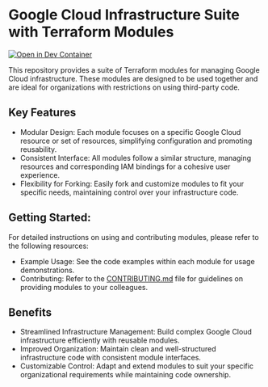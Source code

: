 # Google Cloud Infrastructure Suite with Terraform Modules

[![Open in Dev Container](https://img.shields.io/static/v1?label=Dev%20Containers&message=Open%20in%20Dev%20Container&color=green)](https://vscode.dev/redirect?url=vscode://ms-vscode-remote.remote-containers/cloneInVolume?url=git@gitlab.com:psi-software-se/terraform/modules.git)

This repository provides a suite of Terraform modules for managing Google Cloud infrastructure.
These modules are designed to be used together and are ideal for organizations with restrictions on using third-party code.

## Key Features

* Modular Design: Each module focuses on a specific Google Cloud resource or set of resources, simplifying configuration and promoting reusability.
* Consistent Interface: All modules follow a similar structure, managing resources and corresponding IAM bindings for a cohesive user experience.
* Flexibility for Forking: Easily fork and customize modules to fit your specific needs, maintaining control over your infrastructure code.

## Getting Started:

For detailed instructions on using and contributing modules, please refer to the following resources:

* Example Usage: See the code examples within each module for usage demonstrations.
* Contributing: Refer to the [CONTRIBUTING.md](./CONTRIBUTING.md) file for guidelines on providing modules to your colleagues.

## Benefits

* Streamlined Infrastructure Management: Build complex Google Cloud infrastructure efficiently with reusable modules.
* Improved Organization: Maintain clean and well-structured infrastructure code with consistent module interfaces.
* Customizable Control: Adapt and extend modules to suit your specific organizational requirements while maintaining code ownership.
